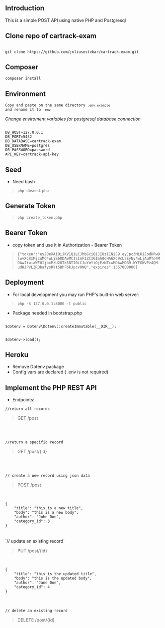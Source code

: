 ## Introduction

This is a simple POST API using native PHP and Postgresql

## Clone repo of cartrack-exam
<pre><code>
git clone https://github.com/juliusestebar/cartrack-exam.git
</code></pre>

## Composer
<code>composer install</code>

## Environment


<code>Copy and paste on the same directory `.env.example` and rename it to `.env` </code>


*Change enviroment variables for postgresql database connection*

<pre><code>
DB_HOST=127.0.0.1
DB_PORT=5432
DB_DATABASE=cartrack-exam
DB_USERNAME=postgres
DB_PASSWORD=password
API_KEY=cartrack-api-key
</code></pre>

## Seed
- Need bash 
<blockquote>
<code>php dbseed.php </code>
</blockquote>

## Generate Token

<blockquote>
<code>php create_token.php </code>
</blockquote>

## Bearer Token
- copy token and use it in Authorization - Bearer Token 
<blockquote>
<code>{"token":"eyJ0eXAiOiJKV1QiLCJhbGciOiJIUzI1NiJ9.eyJpc3MiOiJodHRwOlwvXC8xMjcuMC4wLjE6ODAwMCIsImF1ZCI6Imh0dHA6XC9cLzEyNy4wLjAuMTo4MDAwIiwiaWF0IjoxMzU2OTk5NTI0LCJuYmYiOjEzNTcwMDAwMDB9.WYFGWvPz4QM-udHJPVLZRQbafysRYt5BhFbkJpcv0NQ","expires":1357000000}</code>
</blockquote>


## Deployment
- For local development you may run PHP's built-in web server:
<blockquote>
<code>php -S 127.0.0.1:8000 -t public</code>
</blockquote>

- Package needed in bootstrap.php

<code>
$dotenv = Dotenv\Dotenv::createImmutable(__DIR__);

$dotenv->load();
</code>

## Heroku

- Remove Dotenv package
- Config vars are declared ( .env is not required)


## Implement the PHP REST API
- Endpoints:

`//return all records`

<blockquote>GET /post</blockquote><br /><br />

`//return a specific record`

<blockquote>GET /post/{id}</blockquote><br /><br />

`// create a new record using json data`

<blockquote>POST /post</blockquote><br />
<code>
{
    "title": "this is a new title",
    "body": "this is a new body",
    "author": "John Doe",
    "category_id": 3
}
</code><br /><br />
`// update an existing record`

<blockquote>PUT /post/{id}</blockquote><br />
<code>
{
    "title": "this is the updated title",
    "body": "this is the updated body",
    "author": "Jane Doe",
    "category_id": 4
}
</code><br /><br />

`// delete an existing record`

<blockquote>DELETE /post/{id}</blockquote><br /><br />


